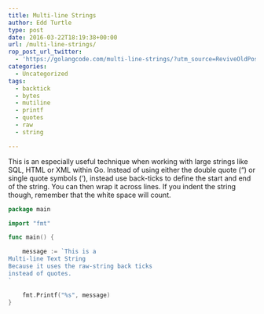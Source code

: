 ```yaml
---
title: Multi-line Strings
author: Edd Turtle
type: post
date: 2016-03-22T18:19:38+00:00
url: /multi-line-strings/
rop_post_url_twitter:
  - 'https://golangcode.com/multi-line-strings/?utm_source=ReviveOldPost&utm_medium=social&utm_campaign=ReviveOldPost'
categories:
  - Uncategorized
tags:
  - backtick
  - bytes
  - mutiline
  - printf
  - quotes
  - raw
  - string

---
```

This is an especially useful technique when working with large strings like SQL, HTML or XML within Go. Instead of using either the double quote (&#8220;) or single quote symbols (&#8216;), instead use back-ticks to define the start and end of the string. You can then wrap it across lines. If you indent the string though, remember that the white space will count.

```go
package main

import "fmt"

func main() {

	message := `This is a 
Multi-line Text String
Because it uses the raw-string back ticks 
instead of quotes.
`

	fmt.Printf("%s", message)
}
```
